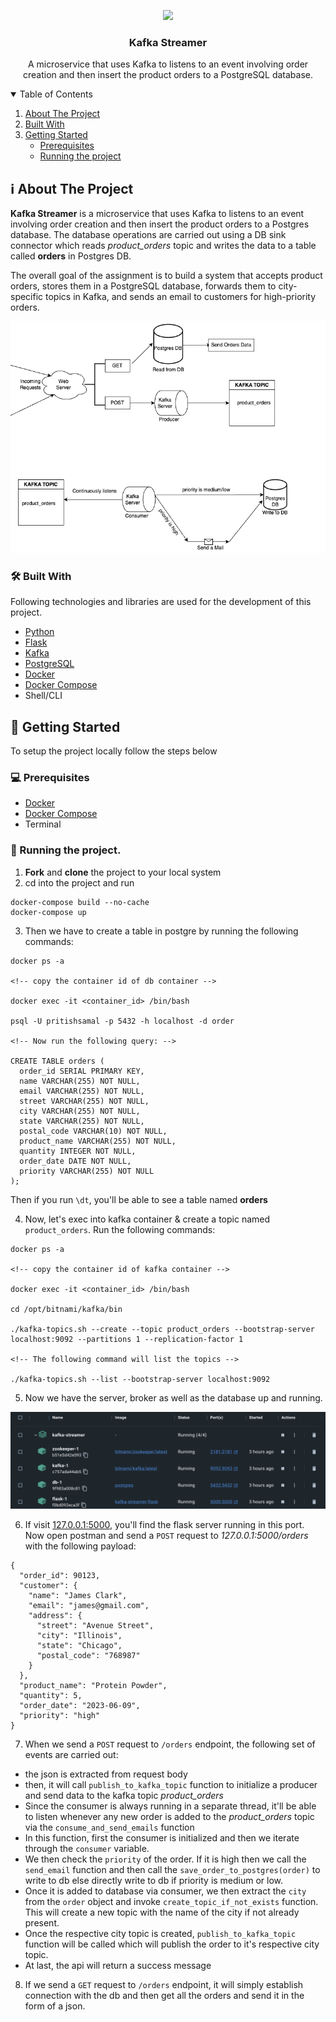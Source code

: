 <p align="center">
  <a href="https://github.com/CIPHERTron/kafka-streamer/">
    <img src="https://dyltqmyl993wv.cloudfront.net/assets/stacks/kafka/img/kafka-stack-220x234.png">
  </a>

  <h3 align="center">Kafka Streamer</h3>

  <p align="center">
    A microservice that uses Kafka to listens to an event involving order creation and then insert the product orders to a PostgreSQL database.
  </p>
</p>

<!-- TABLE OF CONTENTS -->
<details open="open">
  <summary>Table of Contents</summary>
  <ol>
    <li>
      <a href="#about-the-project">About The Project</a>
      <ul>
      </ul>
        <li><a href="#built-with">Built With</a></li>
    </li>
    <li>
      <a href="#getting-started">Getting Started</a>
      <ul>
        <li><a href="#prerequisites">Prerequisites</a></li>
        <li><a href="#running-the-project">Running the project</a></li>
      </ul>
    </li>
  </ol>
</details>

## ℹ️ About The Project

**Kafka Streamer** is a microservice that uses Kafka to listens to an event involving order creation and then insert the product orders to a Postgres database. The database operations are carried out using a DB sink connector which reads _product_orders_ topic and writes the data to a table called **orders** in Postgres DB.

The overall goal of the assignment is to build a system that accepts product orders, stores them in a PostgreSQL database, forwards them to city-specific topics in Kafka, and sends an email to customers for high-priority orders.

<img src="images/architecture_diagram.png" alt="Grafana Dashboard plotting metrics" />

### 🛠️ Built With

Following technologies and libraries are used for the development of this
project.

- [Python](https://www.python.org/)
- [Flask](https://flask.palletsprojects.com/en/2.3.x/)
- [Kafka](https://hub.docker.com/r/bitnami/kafka/)
- [PostgreSQL](https://www.postgresql.org/)
- [Docker](https://www.docker.com/)
- [Docker Compose](https://docs.docker.com/compose/)
- Shell/CLI

<!-- GETTING STARTED -->

## 📌 Getting Started

To setup the project locally follow the steps below

### 💻 Prerequisites

- [Docker](https://docs.docker.com/get-docker/)
- [Docker Compose](https://docs.docker.com/compose/install/)
- Terminal

### 🤖 Running the project.

1. **Fork** and **clone** the project to your local system
2. cd into the project and run

```
docker-compose build --no-cache
docker-compose up
```

3. Then we have to create a table in postgre by running the following commands:

```
docker ps -a

<!-- copy the container id of db container -->

docker exec -it <container_id> /bin/bash

psql -U pritishsamal -p 5432 -h localhost -d order

<!-- Now run the following query: -->

CREATE TABLE orders (
  order_id SERIAL PRIMARY KEY,
  name VARCHAR(255) NOT NULL,
  email VARCHAR(255) NOT NULL,
  street VARCHAR(255) NOT NULL,
  city VARCHAR(255) NOT NULL,
  state VARCHAR(255) NOT NULL,
  postal_code VARCHAR(10) NOT NULL,
  product_name VARCHAR(255) NOT NULL,
  quantity INTEGER NOT NULL,
  order_date DATE NOT NULL,
  priority VARCHAR(255) NOT NULL
);
```

Then if you run `\dt`, you'll be able to see a table named **orders**

4. Now, let's exec into kafka container & create a topic named `product_orders`. Run the following commands:

```
docker ps -a

<!-- copy the container id of kafka container -->

docker exec -it <container_id> /bin/bash

cd /opt/bitnami/kafka/bin

./kafka-topics.sh --create --topic product_orders --bootstrap-server localhost:9092 --partitions 1 --replication-factor 1

<!-- The following command will list the topics -->

./kafka-topics.sh --list --bootstrap-server localhost:9092
```

5. Now we have the server, broker as well as the database up and running.

<img src="images/containers.png" alt="Containers running in docker" />

6. If visit [127.0.0.1:5000](http://127.0.0.1:5000), you'll find the flask server running in this port. Now open postman and send a `POST` request to _127.0.0.1:5000/orders_ with the following payload:

```
{
  "order_id": 90123,
  "customer": {
    "name": "James Clark",
    "email": "james@gmail.com",
    "address": {
      "street": "Avenue Street",
      "city": "Illinois",
      "state": "Chicago",
      "postal_code": "768987"
    }
  },
  "product_name": "Protein Powder",
  "quantity": 5,
  "order_date": "2023-06-09",
  "priority": "high"
}
```

7. When we send a `POST` request to `/orders` endpoint, the following set of events are carried out:

- the json is extracted from request body
- then, it will call `publish_to_kafka_topic` function to initialize a producer and send data to the kafka topic _product_orders_
- Since the consumer is always running in a separate thread, it'll be able to listen whenever any new order is added to the _product_orders_ topic via the `consume_and_send_emails` function
- In this function, first the consumer is initialized and then we iterate through the `consumer` variable.
- We then check the `priority` of the order. If it is high then we call the `send_email` function and then call the `save_order_to_postgres(order)` to write to db else directly write to db if priority is medium or low.
- Once it is added to database via consumer, we then extract the `city` from the `order` object and invoke `create_topic_if_not_exists` function. This will create a new topic with the name of the city if not already present.
- Once the respective city topic is created, `publish_to_kafka_topic` function will be called which will publish the order to it's respective city topic.
- At last, the api will return a success message

8. If we send a `GET` request to `/orders` endpoint, it will simply establish connection with the db and then get all the orders and send it in the form of a json.
